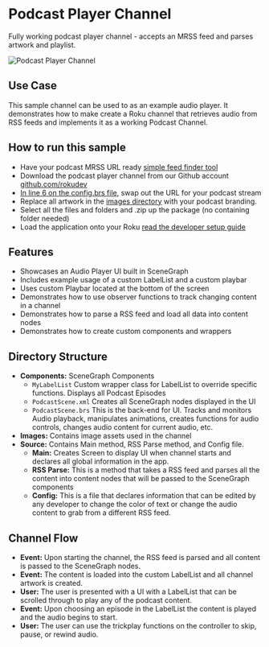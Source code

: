 # Podcast Player Channel
Fully working podcast player channel - accepts an MRSS feed and parses artwork and playlist.

![Podcast Player Channel](https://raw.githubusercontent.com/rokudev/docs/master/images/podcast-player-sample.png)


## Use Case

This sample channel can be used to as an example audio player. It demonstrates how to make create a Roku channel that retrieves audio from RSS feeds and implements it as a working Podcast Channel.

## How to run this sample

* Have your podcast MRSS URL ready [simple feed finder tool](http://itunes.so-nik.com/)
* Download the podcast player channel from our Github account [github.com/rokudev](https://github.com/rokudev/podcast-player-channel)
* [In line 6 on the config.brs file](https://github.com/rokudev/podcast-player-channel/blob/master/source/config.brs#L6), swap out the URL for your podcast stream
* Replace all artwork in the [images directory](https://github.com/rokudev/podcast-player-channel/tree/master/images) with your podcast branding.
* Select all the files and folders and .zip up the package (no containing folder needed)
* Load the application onto your Roku [read the developer setup guide](https://blog.roku.com/developer/2016/02/04/developer-setup-guide/)

## Features

* Showcases an Audio Player UI built in SceneGraph
* Includes example usage of a custom LabelList and a custom playbar
* Uses custom Playbar located at the bottom of the screen
* Demonstrates how to use observer functions to track changing content in a channel
* Demonstrates how to parse a RSS feed and load all data into content nodes
* Demonstrates how to create custom components and wrappers

## Directory Structure
* **Components:** SceneGraph Components
  * `MyLabelList` Custom wrapper class for LabelList to override specific functions. Displays all Podcast Episodes
  * `PodcastScene.xml` Creates all SceneGraph nodes displayed in the UI
  * `PodcastScene.brs` This is the back-end for UI. Tracks and monitors Audio playback, manipulates animations, creates functions for audio controls, changes audio content for current audio, etc.
* **Images:** Contains image assets used in the channel
* **Source:** Contains Main method, RSS Parse method, and Config file.
  * **Main:** Creates Screen to display UI when channel starts and declares all global information in the app.
  * **RSS Parse:** This is a method that takes a RSS feed and parses all the content into content nodes that will be passed to the SceneGraph components
  * **Config:** This is a file that declares information that can be edited by any developer to change the color of text or change the audio content to grab from a different RSS feed.

## Channel Flow
* **Event:** Upon starting the channel, the RSS feed is parsed and all content is passed to the SceneGraph nodes.
* **Event:** The content is loaded into the custom LabelList and all channel artwork is created.
* **User:** The user is presented with a UI with a LabelList that can be scrolled through to play any of the podcast content.
* **Event:** Upon choosing an episode in the LabelList the content is played and the audio begins to start.
* **User:** The user can use the trickplay functions on the controller to skip, pause, or rewind audio.
